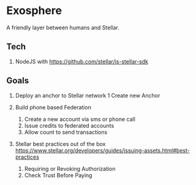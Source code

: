 # Exosphere

A friendly layer between humans and Stellar.

## Tech

1. NodeJS with https://github.com/stellar/js-stellar-sdk

## Goals

1. Deploy an anchor to Stellar network
   1 Create new Anchor

2. Build phone based Federation
   1. Create a new account via sms or phone call
   2. Issue credits to federated accounts
   3. Allow count to send transactions

3. Stellar best practices out of the box https://www.stellar.org/developers/guides/issuing-assets.html#best-practices
   1. Requiring or Revoking Authorization
   2. Check Trust Before Paying
